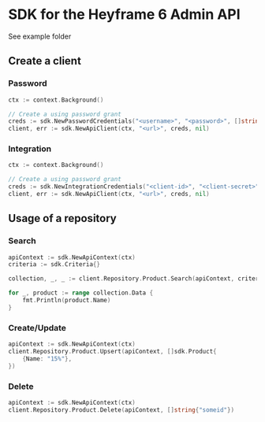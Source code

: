 # SDK for the Heyframe 6 Admin API

See example folder

## Create a client

### Password

```go
ctx := context.Background()

// Create a using password grant
creds := sdk.NewPasswordCredentials("<username>", "<password>", []string{"write"})
client, err := sdk.NewApiClient(ctx, "<url>", creds, nil)
```

### Integration

```go
ctx := context.Background()

// Create a using password grant
creds := sdk.NewIntegrationCredentials("<client-id>", "<client-secret>", []string{"write"})
client, err := sdk.NewApiClient(ctx, "<url>", creds, nil)
```

## Usage of a repository

### Search

```go
apiContext := sdk.NewApiContext(ctx)
criteria := sdk.Criteria{}

collection, _, _ := client.Repository.Product.Search(apiContext, criteria)

for _, product := range collection.Data {
    fmt.Println(product.Name)
}
```

### Create/Update

```go
apiContext := sdk.NewApiContext(ctx)
client.Repository.Product.Upsert(apiContext, []sdk.Product{
    {Name: "15%"},
})
```

### Delete

```go
apiContext := sdk.NewApiContext(ctx)
client.Repository.Product.Delete(apiContext, []string{"someid"})
```